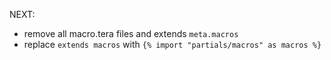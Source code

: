 NEXT:

- remove all macro.tera files and extends `meta.macros`
- replace `extends macros` with `{% import "partials/macros" as macros %}`
